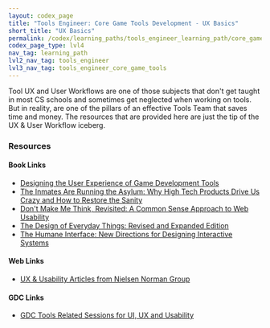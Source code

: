 ```yaml
---
layout: codex_page
title: "Tools Engineer: Core Game Tools Development - UX Basics"
short_title: "UX Basics"
permalink: /codex/learning_paths/tools_engineer_learning_path/core_game_tools_development/ux_basics
codex_page_type: lvl4
nav_tag: learning_path
lvl2_nav_tag: tools_engineer
lvl3_nav_tag: tools_engineer_core_game_tools 
---
```


Tool UX and User Workflows are one of those subjects that don't get taught in most CS schools and sometimes get neglected when working on tools. 
But in reality, are one of the pillars of an effective Tools Team that saves time and money. The resources that are provided here are just the tip of the UX & User Workflow iceberg.

### Resources

#### Book Links
- [Designing the User Experience of Game Development Tools](https://www.amazon.com/Designing-User-Experience-Development-Tools/dp/1138427632)
- [The Inmates Are Running the Asylum: Why High Tech Products Drive Us Crazy and How to Restore the Sanity](https://www.amazon.com/Inmates-Are-Running-Asylum-Products/dp/0672326140)
- [Don't Make Me Think, Revisited: A Common Sense Approach to Web Usability](https://www.amazon.com/Dont-Make-Think-Revisited-Usability/dp/0321965515/)
- [The Design of Everyday Things: Revised and Expanded Edition](https://www.amazon.com/Design-Everyday-Things-Revised-Expanded/dp/0465050654)
- [The Humane Interface: New Directions for Designing Interactive Systems](https://www.amazon.com/Humane-Interface-Directions-Designing-Interactive/dp/0201379376)

#### Web Links
- [UX & Usability Articles from Nielsen Norman Group](https://www.nngroup.com/articles/)

#### GDC Links
- [GDC Tools Related Sessions for UI, UX and Usability](http://thetoolsmiths.org/codex/gdc/ui_ux_usability/sessions)

